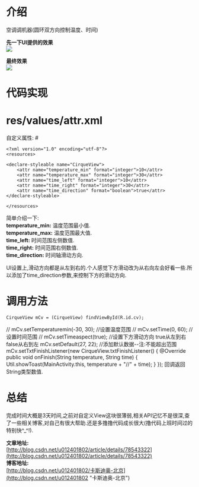 # 介绍 #
空调调机器(圆环双方向控制温度、时间)

**先一下UI提供的效果**<br>
![](https://i.imgur.com/MteZZ9w.jpg)<br>

**最终效果**<br>
![](https://i.imgur.com/Qp2RAH6.gif)


# 代码实现 #
# res/values/attr.xml<br>
自定义属性: #

	<?xml version="1.0" encoding="utf-8"?>
	<resources>

    <declare-styleable name="CirqueView">
        <attr name="temperature_min" format="integer">10</attr>
        <attr name="temperature_max" format="integer">30</attr>
        <attr name="time_left" format="integer">10</attr>
        <attr name="time_right" format="integer">30</attr>
        <attr name="time_direction" format="boolean">true</attr>
    </declare-styleable>

	</resources>

简单介绍一下:<br>
**temperature_min:**	温度范围最小值.<br>
**temperature_max:**	温度范围最大值.<br>
**time_left:**	时间范围左侧数值.<br>
**time_right:**	时间范围右侧数值.<br>
**time_direction:**	时间轴滑动方向.<br>

UI设置上,滑动方向都是从左到右的.个人感觉下方滑动改为从右向左会好看一些.所以添加了time_direction参数,来控制下方的滑动方向.


# 调用方法 #

	CirqueView mCv = (CirqueView) findViewById(R.id.cv);
//        mCv.setTemperaturemin(-30, 30); //设置温度范围
//        mCv.setTime(0, 60); //设置时间范围
//        mCv.setTimeaspect(true);  //设置下方滑动方向 true从左到右  false从右到左
        mCv.setDefault(27, 22);  //添加默认数据--注:不能超出范围
        mCv.setTxtFinishListener(new CirqueView.txtFinishListener() {
            @Override
            public void onFinish(String temperature, String time) {
                Util.showToast(MainActivity.this, temperature + "//" + time);
            }
        });
回调返回String类型数值.

# 总结 #

完成时间大概是3天时间,之前对自定义View这块很薄弱,相关API记忆不是很深,查了一些相关博客,对自己有很大帮助.还是多撸撸代码成长很大(撸代码上班时间过的特别快^_^!).


**文章地址:**<br>
[http://blog.csdn.net/u012401802/article/details/78543322](http://blog.csdn.net/u012401802/article/details/78543322)<br>
**博客地址:**<br>
[http://blog.csdn.net/u012401802/卡斯迪奥-北京](http://blog.csdn.net/u012401802 "卡斯迪奥-北京")<br>


